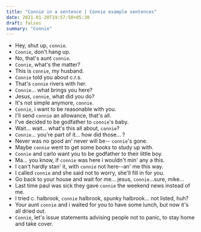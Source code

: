 ```yaml
---
title: "Connie in a sentence | Connie example sentences"
date: 2021-01-20T19:57:50+05:30
draft: falses
summary: "Connie"
---
```

- Hey, shut up, `connie`.
- `Connie`, don't hang up.
- No, that's aunt `connie`.
- `Connie`, what's the matter?
- This is `connie`, my husband.
- `Connie` told you about c.r.s.
- That's `connie` rivers with her.
- `Connie`... what brings you here?
- Jesus, `connie`, what did you do?
- It's not simple anymore, `connie`.
- `Connie`, i want to be reasonable with you.
- I'll send `connie` an allowance, that's all.
- I've decided to be godfather to `connie`'s baby.
- Wait... wait... what's this all about, `connie`?
- `Connie`... you're part of it... how did those... ?
- Never was no good an' never will be-- `connie`'s gone.
- Maybe `connie` went to get some books to study up with.
- `Connie` and carlo want you to be godfather to their little boy.
- Ma... you know, if `connie` was here i wouldn't min' any a this.
- I can't hardly stan' it, with `connie` not here--an' me this way.
- I called `connie` and she said not to worry, she'll fill in for you.
- Go back to your house and wait for me... jesus, `connie`...sure, mike...
- Last time paul was sick they gave `connie` the weekend news instead of me.
- I tried c. halbrook, `connie` halbrook, spunky halbrook... not listed, huh?
- Your aunt `connie` and i waited for you to have some lunch, but now it's all dried out.
- `Connie`, let's issue statements advising people not to panic, to stay home and take cover.
                 
